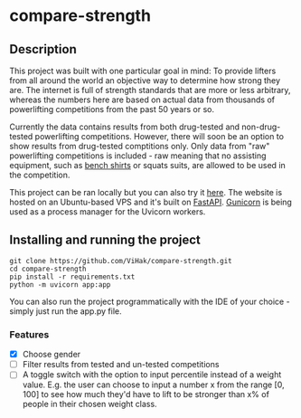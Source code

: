 # compare-strength

## Description

This project was built with one particular goal in mind: To provide lifters from all around the world an objective way to determine how strong they are. The internet is full of strength standards that are more or less arbitrary, whereas the numbers here are based on actual data from thousands of powerlifting competitions from the past 50 years or so.

Currently the data contains results from both drug-tested and non-drug-tested powerlifting competitions. However, there will soon be an option to show results from drug-tested comptitions only. Only data from "raw" powerlifting competitions is included - raw meaning that no assisting equipment, such as [bench shirts](https://en.wikipedia.org/wiki/Bench_shirt) or squats suits, are allowed to be used in the competition.

This project can be ran locally but you can also try it [here](https://comparestrength.com/). The website is hosted on an Ubuntu-based VPS and it's built on [FastAPI](https://github.com/tiangolo/fastapi). [Gunicorn](https://github.com/benoitc/gunicorn) is being used as a process manager for the Uvicorn workers.

## Installing and running the project

```
git clone https://github.com/ViHak/compare-strength.git
cd compare-strength
pip install -r requirements.txt
python -m uvicorn app:app
```
You can also run the project programmatically with the IDE of your choice - simply just run the app.py file.

### Features

- [x] Choose gender
- [ ] Filter results from tested and un-tested competitions
- [ ] A toggle switch with the option to input percentile instead of a weight value. E.g. the user can choose to input a number x from the range [0, 100] to see how much they'd have to lift to be stronger than x% of people in their chosen weight class.
